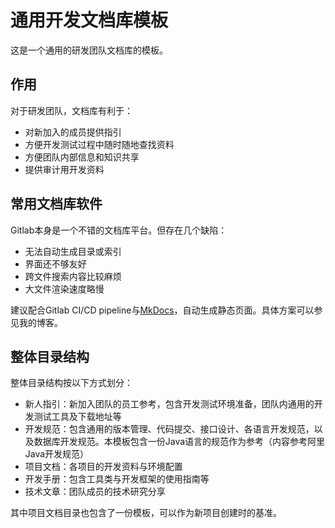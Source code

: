 # 通用开发文档库模板

这是一个通用的研发团队文档库的模板。  

## 作用

对于研发团队，文档库有利于：  

- 对新加入的成员提供指引
- 方便开发测试过程中随时随地查找资料
- 方便团队内部信息和知识共享
- 提供审计用开发资料

## 常用文档库软件

Gitlab本身是一个不错的文档库平台。但存在几个缺陷：  

- 无法自动生成目录或索引
- 界面还不够友好
- 跨文件搜索内容比较麻烦
- 大文件渲染速度略慢

建议配合Gitlab CI/CD pipeline与[MkDocs](https://www.mkdocs.org/)，自动生成静态页面。具体方案可以参见我的博客。  

## 整体目录结构

整体目录结构按以下方式划分：  

- 新人指引：新加入团队的员工参考，包含开发测试环境准备，团队内通用的开发测试工具及下载地址等
- 开发规范：包含通用的版本管理、代码提交、接口设计、各语言开发规范，以及数据库开发规范。本模板包含一份Java语言的规范作为参考（内容参考阿里Java开发规范）
- 项目文档：各项目的开发资料与环境配置
- 开发手册：包含工具类与开发框架的使用指南等
- 技术文章：团队成员的技术研究分享

其中项目文档目录也包含了一份模板，可以作为新项目创建时的基准。  
